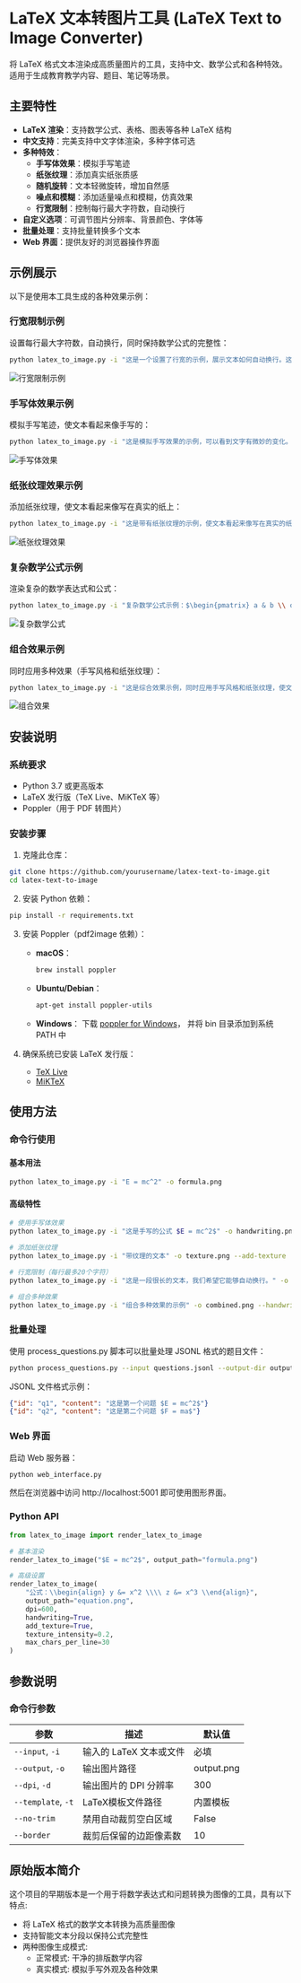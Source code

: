# LaTeX 文本转图片工具 (LaTeX Text to Image Converter)

将 LaTeX 格式文本渲染成高质量图片的工具，支持中文、数学公式和各种特效。适用于生成教育教学内容、题目、笔记等场景。

## 主要特性

- **LaTeX 渲染**：支持数学公式、表格、图表等各种 LaTeX 结构
- **中文支持**：完美支持中文字体渲染，多种字体可选
- **多种特效**：
  - **手写体效果**：模拟手写笔迹
  - **纸张纹理**：添加真实纸张质感
  - **随机旋转**：文本轻微旋转，增加自然感
  - **噪点和模糊**：添加适量噪点和模糊，仿真效果
  - **行宽限制**：控制每行最大字符数，自动换行
- **自定义选项**：可调节图片分辨率、背景颜色、字体等
- **批量处理**：支持批量转换多个文本
- **Web 界面**：提供友好的浏览器操作界面

## 示例展示

以下是使用本工具生成的各种效果示例：

### 行宽限制示例

设置每行最大字符数，自动换行，同时保持数学公式的完整性：

```bash
python latex_to_image.py -i "这是一个设置了行宽的示例，展示文本如何自动换行。这是一段很长的文本，我们希望它能够按照指定的字符数自动换行，同时保持数学公式 $E = mc^2$ 的完整性。" -o example_images/line_width.png --font "Songti SC" --max-chars-per-line 20
```

![行宽限制示例](example_images/line_width.png)

### 手写体效果示例

模拟手写笔迹，使文本看起来像手写的：

```bash
python latex_to_image.py -i "这是模拟手写效果的示例，可以看到文字有微妙的变化。数学公式 $f(x) = \int_{-\infty}^{\infty} e^{-x^2} dx = \sqrt{\pi}$ 也保持清晰。" -o example_images/handwriting.png --font "Songti SC" --handwriting
```

![手写体效果](example_images/handwriting.png)

### 纸张纹理效果示例

添加纸张纹理，使文本看起来像写在真实的纸上：

```bash
python latex_to_image.py -i "这是带有纸张纹理的示例，使文本看起来像写在真实的纸上。公式 $\sum_{i=1}^{n} i = \frac{n(n+1)}{2}$ 显示在纹理背景上。" -o example_images/paper_texture.png --font "Songti SC" --add-texture
```

![纸张纹理效果](example_images/paper_texture.png)

### 复杂数学公式示例

渲染复杂的数学表达式和公式：

```bash
python latex_to_image.py -i "复杂数学公式示例：$\begin{pmatrix} a & b \\ c & d \end{pmatrix} \begin{pmatrix} e \\ f \end{pmatrix} = \begin{pmatrix} ae + bf \\ ce + df \end{pmatrix}$ 和 $\int_0^{\infty} \frac{\sin(x)}{x} dx = \frac{\pi}{2}$" -o example_images/complex_math.png --font "Songti SC"
```

![复杂数学公式](example_images/complex_math.png)

### 组合效果示例

同时应用多种效果（手写风格和纸张纹理）：

```bash
python latex_to_image.py -i "这是综合效果示例，同时应用手写风格和纸张纹理，使文本看起来像在真实纸上手写的。数学公式：$\lim_{n \to \infty} \left(1 + \frac{1}{n}\right)^n = e$" -o example_images/combined_effects.png --font "Songti SC" --handwriting --add-texture
```

![组合效果](example_images/combined_effects.png)

## 安装说明

### 系统要求

- Python 3.7 或更高版本
- LaTeX 发行版（TeX Live、MiKTeX 等）
- Poppler（用于 PDF 转图片）

### 安装步骤

1. 克隆此仓库：

```bash
git clone https://github.com/yourusername/latex-text-to-image.git
cd latex-text-to-image
```

2. 安装 Python 依赖：

```bash
pip install -r requirements.txt
```

3. 安装 Poppler（pdf2image 依赖）：

   - **macOS**：
     ```bash
     brew install poppler
     ```

   - **Ubuntu/Debian**：
     ```bash
     apt-get install poppler-utils
     ```

   - **Windows**：
     下载 [poppler for Windows](https://github.com/oschwartz10612/poppler-windows/releases/)，
     并将 bin 目录添加到系统 PATH 中

4. 确保系统已安装 LaTeX 发行版：
   - [TeX Live](https://www.tug.org/texlive/)
   - [MiKTeX](https://miktex.org/)

## 使用方法

### 命令行使用

#### 基本用法

```bash
python latex_to_image.py -i "E = mc^2" -o formula.png
```

#### 高级特性

```bash
# 使用手写体效果
python latex_to_image.py -i "这是手写的公式 $E = mc^2$" -o handwriting.png --handwriting

# 添加纸张纹理
python latex_to_image.py -i "带纹理的文本" -o texture.png --add-texture

# 行宽限制（每行最多20个字符）
python latex_to_image.py -i "这是一段很长的文本，我们希望它能够自动换行。" -o line_wrap.png --max-chars-per-line 20

# 组合多种效果
python latex_to_image.py -i "组合多种效果的示例" -o combined.png --handwriting --add-texture --rotate 1
```

### 批量处理

使用 process_questions.py 脚本可以批量处理 JSONL 格式的题目文件：

```bash
python process_questions.py --input questions.jsonl --output-dir output_images
```

JSONL 文件格式示例：
```json
{"id": "q1", "content": "这是第一个问题 $E = mc^2$"}
{"id": "q2", "content": "这是第二个问题 $F = ma$"}
```

### Web 界面

启动 Web 服务器：

```bash
python web_interface.py
```

然后在浏览器中访问 http://localhost:5001 即可使用图形界面。

### Python API

```python
from latex_to_image import render_latex_to_image

# 基本渲染
render_latex_to_image("$E = mc^2$", output_path="formula.png")

# 高级设置
render_latex_to_image(
    "公式：\\begin{align} y &= x^2 \\\\ z &= x^3 \\end{align}",
    output_path="equation.png",
    dpi=600,
    handwriting=True,
    add_texture=True,
    texture_intensity=0.2,
    max_chars_per_line=30
)
```

## 参数说明

### 命令行参数

| 参数 | 描述 | 默认值 |
|------|------|--------|
| `--input`, `-i` | 输入的 LaTeX 文本或文件 | 必填 |
| `--output`, `-o` | 输出图片路径 | output.png |
| `--dpi`, `-d` | 输出图片的 DPI 分辨率 | 300 |
| `--template`, `-t` | LaTeX模板文件路径 | 内置模板 |
| `--no-trim` | 禁用自动裁剪空白区域 | False |
| `--border` | 裁剪后保留的边距像素数 | 10 |

## 原始版本简介

这个项目的早期版本是一个用于将数学表达式和问题转换为图像的工具，具有以下特点:

- 将 LaTeX 格式的数学文本转换为高质量图像
- 支持智能文本分段以保持公式完整性
- 两种图像生成模式:
  - 正常模式: 干净的排版数学内容
  - 真实模式: 模拟手写外观及各种效果
